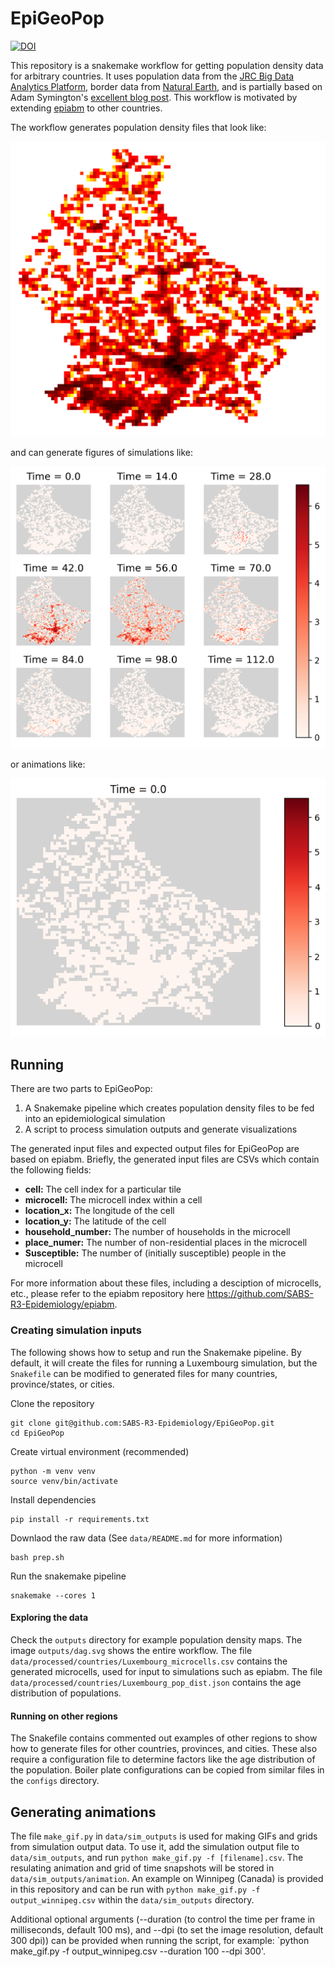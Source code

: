 # EpiGeoPop

[![DOI](https://zenodo.org/badge/599134184.svg)](https://doi.org/10.5281/zenodo.14112520)

This repository is a snakemake workflow for getting population density data for arbitrary countries.
It uses population data from the [JRC Big Data Analytics Platform](https://jeodpp.jrc.ec.europa.eu/ftp/jrc-opendata/GHSL/GHS_POP_MT_GLOBE_R2019A/GHS_POP_E2015_GLOBE_R2019A_4326_30ss/V1-0/), border data from [Natural Earth](https://www.naturalearthdata.com/downloads/10m-cultural-vectors/), and is partially based on Adam Symington's [excellent blog post](https://towardsdatascience.com/creating-beautiful-population-density-maps-with-python-fcdd84035e06).
This workflow is motivated by extending [epiabm](https://github.com/SABS-R3-Epidemiology/epiabm) to other countries.

The workflow generates population density files that look like:

![Luxembourg heatmap](./example_figures/luxembourg_pop.png)

and can generate figures of simulations like:

![Luxembourg time grid](./example_figures/population_output_simulation_1_grid.png)

or animations like:

![Luxembourg time animation](./example_figures/population_output_simulation_1.gif)

## Running

There are two parts to EpiGeoPop:

1. A Snakemake pipeline which creates population density files to be fed into an epidemiological simulation
2. A script to process simulation outputs and generate visualizations

The generated input files and expected output files for EpiGeoPop are based on epiabm.
Briefly, the generated input files are CSVs which contain the following fields:

* **cell:** The cell index for a particular tile
* **microcell:** The microcell index within a cell
* **location_x:** The longitude of the cell
* **location_y:** The latitude of the cell
* **household_number:** The number of households in the microcell
* **place_numer:** The number of non-residential places in the microcell
* **Susceptible:** The number of (initially susceptible) people in the microcell

For more information about these files, including a desciption of microcells, etc., please refer to the epiabm repository here https://github.com/SABS-R3-Epidemiology/epiabm.

### Creating simulation inputs

The following shows how to setup and run the Snakemake pipeline.
By default, it will create the files for running a Luxembourg simulation, but the `Snakefile` can be modified to generated files for many countries, province/states, or cities.

Clone the repository

```
git clone git@github.com:SABS-R3-Epidemiology/EpiGeoPop.git
cd EpiGeoPop
```

Create virtual environment (recommended)

```
python -m venv venv
source venv/bin/activate
```

Install dependencies

```
pip install -r requirements.txt
```

Downlaod the raw data (See `data/README.md` for more information)

```
bash prep.sh
```

Run the snakemake pipeline

```
snakemake --cores 1
```

#### Exploring the data

Check the `outputs` directory for example population density maps.
The image `outputs/dag.svg` shows the entire workflow.
The file `data/processed/countries/Luxembourg_microcells.csv` contains the generated microcells, used for input to simulations such as epiabm.
The file `data/processed/countries/Luxembourg_pop_dist.json` contains the age distribution of populations.

#### Running on other regions

The Snakefile contains commented out examples of other regions to show how to generate files for other countries, provinces, and cities.
These also require a configuration file to determine factors like the age distribution of the population.
Boiler plate configurations can be copied from similar files in the `configs` directory.

## Generating animations

The file `make_gif.py` in `data/sim_outputs` is used for making GIFs and grids from simulation output data.
To use it, add the simulation output file to `data/sim_outputs`, and run `python make_gif.py -f [filename].csv`.
The resulating animation and grid of time snapshots will be stored in `data/sim_outputs/animation`.
An example on Winnipeg (Canada) is provided in this repository and can be run with `python make_gif.py -f output_winnipeg.csv` within the `data/sim_outputs` directory.

Additional optional arguments (--duration (to control the time per frame in milliseconds, default 100 ms), and --dpi (to set the image resolution, default 300 dpi)) can be provided when running the script, for example: `python make_gif.py -f output_winnipeg.csv --duration 100 --dpi 300'.
